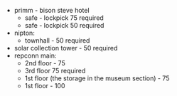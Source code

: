 - primm - bison steve hotel 
	- safe - lockpick 75 required
	- safe - lockpick 50 required
- nipton:
	- townhall - 50 required 
- solar collection tower - 50 required
- repconn main:
	- 2nd floor - 75
	- 3rd floor 75 required
	- 1st floor (the storage in the museum section) - 75
	- 1st floor - 100